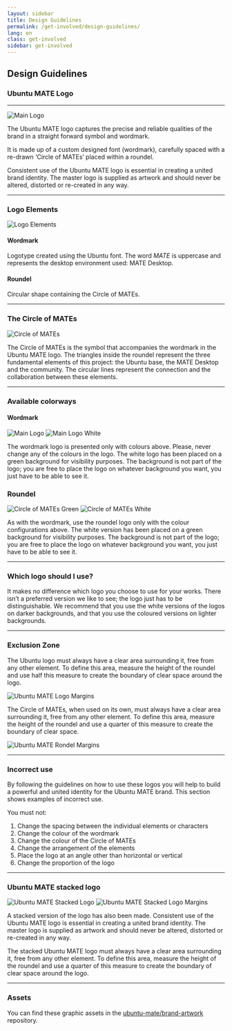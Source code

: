 ```yaml
---
layout: sidebar
title: Design Guidelines
permalink: /get-involved/design-guidelines/
lang: en
class: get-involved
sidebar: get-involved
---
```


## Design Guidelines

### Ubuntu MATE Logo
***

![Main Logo](/images/get-involved/logo-guidelines/Main_Logo.png)

The Ubuntu MATE logo captures the precise and reliable qualities of the brand in a straight forward symbol and wordmark.

It is made up of a custom designed font (wordmark), carefully spaced with a re-drawn ‘Circle of MATEs’ placed within a roundel.

Consistent use of the Ubuntu MATE logo is essential in creating a united brand identity. The master logo is supplied as artwork and should never be altered, distorted or re-created in any way.

***
### Logo Elements

![Logo Elements](/images/get-involved/logo-guidelines/Logo_elements.png)

#### Wordmark

Logotype created using the Ubuntu font. The word *MATE* is uppercase and represents the desktop environment used: MATE Desktop.

#### Roundel

Circular shape containing the Circle of MATEs.

***
### The Circle of MATEs

![Circle of MATEs](/images/get-involved/logo-guidelines/Circle_of_MATEs.png)

The Circle of MATEs is the symbol that accompanies the wordmark in the Ubuntu MATE logo. The triangles inside the roundel represent the three fundamental elements of this project: the Ubuntu base, the MATE Desktop and the community. The circular lines represent the connection and the collaboration between these elements. 

***
### Available colorways

#### Wordmark

![Main Logo](/images/get-involved/logo-guidelines/Main_Logo.png) ![Main Logo White](/images/get-involved/logo-guidelines/Main_Logo_white.png)

The wordmark logo is presented only with colours above. Please, never change any of the colours in the logo. The white logo has been placed on a green background for visibility purposes. The background is not part of the logo; you are free to place the logo on whatever background you want, you just have to be able to see it.

### Roundel

![Circle of MATEs Green](/images/get-involved/logo-guidelines/Circle_of_MATEs_green.png) ![Circle of MATEs White](/images/get-involved/logo-guidelines/Circle_of_MATEs_white.png)

As with the wordmark, use the roundel logo only with the colour configurations above. The white version has been placed on a green background for visibility purposes. The background is not part of the logo; you are free to place the logo on whatever background you want, you just have to be able to see it.

***
### Which logo should I use?

It makes no difference which logo you choose to use for your works. There isn’t a preferred version we like to see; the logo just has to be distinguishable. We recommend that you use the white versions of the logos on darker backgrounds, and that you use the coloured versions on lighter backgrounds.

***
### Exclusion Zone

The Ubuntu logo must always have a clear area surrounding it, free from any other element. To define this area, measure the height of the roundel and use half this measure to create the boundary of clear space around the logo. 

![Ubuntu MATE Logo Margins](/images/get-involved/logo-guidelines/Ubuntu-MATE-Tag-Green-and-Black-margins.png)

The Circle of MATEs, when used on its own, must always have a clear area surrounding it, free from any other element. To define this area, measure the height of the roundel and use a quarter of this measure to create the boundary of clear space.

![Ubuntu MATE Rondel Margins](/images/get-involved/logo-guidelines/Ubuntu-MATE-Rondel-Green-margins.png)

***
### Incorrect use

By following the guidelines on how to use these logos you will help to build a powerful and united identity for the Ubuntu MATE brand. This section shows examples of incorrect use.

You must not:

1. Change the spacing between the individual elements or characters
2. Change the colour of the wordmark
3. Change the colour of the Circle of MATEs
4. Change the arrangement of the elements
5. Place the logo at an angle other than horizontal or vertical
6. Change the proportion of the logo
    
***
### Ubuntu MATE stacked logo

![Ubuntu MATE Stacked Logo](/images/get-involved/logo-guidelines/Wheel_tag_coloured.png) ![Ubuntu MATE Stacked Logo Margins](/images/get-involved/logo-guidelines/Ubuntu-MATE-Tag-Green-and-Black-Square-margins.png)

A stacked version of the logo has also been made. Consistent use of the Ubuntu MATE logo is essential in creating a united brand identity. The master logo is supplied as artwork and should never be altered, distorted or re-created in any way.

The stacked Ubuntu MATE logo must always have a clear area surrounding it, free from any other element. To define this area, measure the height of the roundel and use a quarter of this measure to create the boundary of clear space around the logo.

***
### Assets

You can find these graphic assets in the [ubuntu-mate/brand-artwork](https://github.com/ubuntu-mate/brand-artwork) repository.
